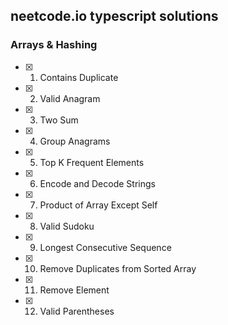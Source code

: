 ## neetcode.io typescript solutions

### Arrays & Hashing

- [x] 1. Contains Duplicate
- [x] 2. Valid Anagram
- [x] 3. Two Sum
- [x] 4. Group Anagrams
- [x] 5. Top K Frequent Elements
- [x] 6. Encode and Decode Strings
- [x] 7. Product of Array Except Self
- [x] 8. Valid Sudoku
- [x] 9. Longest Consecutive Sequence
- [x] 10. Remove Duplicates from Sorted Array
- [x] 11. Remove Element
- [x] 12. Valid Parentheses
